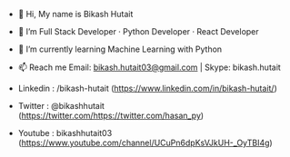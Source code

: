 - 👋 Hi, My name is Bikash Hutait
- 👀 I’m Full Stack Developer · Python Developer · React Developer
- 🌱 I’m currently learning Machine Learning with Python
- 📫 Reach me Email: bikash.hutait03@gmail.com  | Skype: bikash.hutait

- Linkedin : /bikash-hutait (https://www.linkedin.com/in/bikash-hutait/)
- Twitter : @bikashhutait (https://twitter.com/https://twitter.com/hasan_py)
- Youtube : bikashhutait03 (https://www.youtube.com/channel/UCuPn6dpKsVJkUH-_OyTBI4g)

<!---
bikash-hutait/bikash-hutait is a ✨ special ✨ repository because its `README.md` (this file) appears on your GitHub profile.
You can click the Preview link to take a look at your changes.
--->
